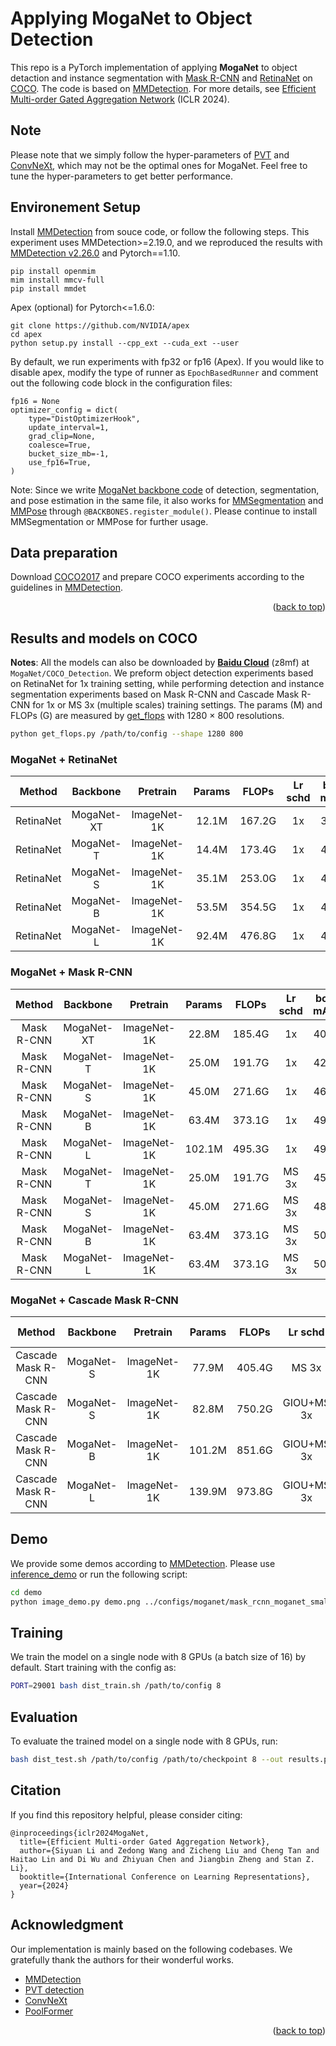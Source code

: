 # Applying MogaNet to Object Detection

This repo is a PyTorch implementation of applying **MogaNet** to object detaction and instance segmentation with [Mask R-CNN](https://arxiv.org/abs/1703.06870) and [RetinaNet](https://arxiv.org/abs/1708.02002) on [COCO](https://arxiv.org/abs/1405.0312). The code is based on [MMDetection](https://github.com/open-mmlab/mmdetection/tree/v2.26.0).
For more details, see [Efficient Multi-order Gated Aggregation Network](https://arxiv.org/abs/2211.03295) (ICLR 2024).

## Note

Please note that we simply follow the hyper-parameters of [PVT](https://github.com/whai362/PVT/tree/v2/detection) and [ConvNeXt](https://github.com/facebookresearch/ConvNeXt), which may not be the optimal ones for MogaNet. Feel free to tune the hyper-parameters to get better performance.

## Environement Setup

Install [MMDetection](https://github.com/open-mmlab/mmdetection/) from souce code, or follow the following steps. This experiment uses MMDetection>=2.19.0, and we reproduced the results with [MMDetection v2.26.0](https://github.com/open-mmlab/mmdetection/tree/v2.26.0) and Pytorch==1.10.
```
pip install openmim
mim install mmcv-full
pip install mmdet
```

Apex (optional) for Pytorch<=1.6.0:
```
git clone https://github.com/NVIDIA/apex
cd apex
python setup.py install --cpp_ext --cuda_ext --user
```

By default, we run experiments with fp32 or fp16 (Apex). If you would like to disable apex, modify the type of runner as `EpochBasedRunner` and comment out the following code block in the configuration files:
```
fp16 = None
optimizer_config = dict(
    type="DistOptimizerHook",
    update_interval=1,
    grad_clip=None,
    coalesce=True,
    bucket_size_mb=-1,
    use_fp16=True,
)
```

Note: Since we write [MogaNet backbone code](../models/moganet.py) of detection, segmentation, and pose estimation in the same file, it also works for [MMSegmentation](https://github.com/open-mmlab/mmsegmentation/tree/v0.29.1) and [MMPose](https://github.com/open-mmlab/mmpose/tree/v0.29.0) through `@BACKBONES.register_module()`. Please continue to install MMSegmentation or MMPose for further usage.

## Data preparation

Download [COCO2017](https://cocodataset.org/#download) and prepare COCO experiments according to the guidelines in [MMDetection](https://github.com/open-mmlab/mmdetection/).

<p align="right">(<a href="#top">back to top</a>)</p>

## Results and models on COCO

**Notes**: All the models can also be downloaded by [**Baidu Cloud**](https://pan.baidu.com/s/1d5MTTC66gegehmfZvCQRUA?pwd=z8mf) (z8mf) at `MogaNet/COCO_Detection`. We preform object detection experiments based on RetinaNet for 1x training setting, while performing detection and instance segmentation experiments based on Mask R-CNN and Cascade Mask R-CNN for 1x or MS 3x (multiple scales) training settings. The params (M) and FLOPs (G) are measured by [get_flops](get_flops.py) with 1280 $\times$ 800 resolutions.
```bash
python get_flops.py /path/to/config --shape 1280 800
```

### MogaNet + RetinaNet

| Method | Backbone | Pretrain | Params | FLOPs | Lr schd | box mAP | Config | Download |
|:---:|:---:|:---:|:---:|:---:|:---:|:---:|:---:|:---:|
| RetinaNet | MogaNet-XT | ImageNet-1K | 12.1M | 167.2G | 1x | 39.7 | [config](https://github.com/Westlake-AI/MogaNet/tree/main/detection/configs/moganet/retinanet_moganet_xtiny_fpn_1x_coco.py) | [log](https://github.com/Westlake-AI/MogaNet/releases/download/moganet-det-weights/retinanet_moganet_xtiny_fpn_1x_coco.log.json) / [model](https://github.com/Westlake-AI/MogaNet/releases/download/moganet-det-weights/retinanet_moganet_xtiny_fpn_1x_coco.pth) |
| RetinaNet | MogaNet-T | ImageNet-1K | 14.4M | 173.4G | 1x | 41.4 | [config](https://github.com/Westlake-AI/MogaNet/tree/main/detection/configs/moganet/retinanet_moganet_tiny_fpn_1x_coco.py) | [log](https://github.com/Westlake-AI/MogaNet/releases/download/moganet-det-weights/retinanet_moganet_tiny_fpn_1x_coco.log.json) / [model](https://github.com/Westlake-AI/MogaNet/releases/download/moganet-det-weights/retinanet_moganet_tiny_fpn_1x_coco.pth) |
| RetinaNet | MogaNet-S | ImageNet-1K | 35.1M | 253.0G | 1x | 45.8 | [config](configs/moganet/retinanet_moganet_small_fpn_1x_coco.py) | [log](https://github.com/Westlake-AI/MogaNet/releases/download/moganet-det-weights/retinanet_moganet_small_fpn_1x_coco.log.json) / [model](https://github.com/Westlake-AI/MogaNet/releases/download/moganet-det-weights/retinanet_moganet_small_fpn_1x_coco.pth) |
| RetinaNet | MogaNet-B | ImageNet-1K | 53.5M | 354.5G | 1x | 47.7 | [config](https://github.com/Westlake-AI/MogaNet/tree/main/detection/configs/moganet/retinanet_moganet_base_fpn_1x_coco.py) | [log](https://github.com/Westlake-AI/MogaNet/releases/download/moganet-det-weights/retinanet_moganet_base_fpn_1x_coco.log.json) / [model](https://github.com/Westlake-AI/MogaNet/releases/download/moganet-det-weights/retinanet_moganet_base_fpn_1x_coco.pth) |
| RetinaNet | MogaNet-L | ImageNet-1K | 92.4M | 476.8G | 1x | 48.7 | [config](https://github.com/Westlake-AI/MogaNet/tree/main/detection/configs/moganet/retinanet_moganet_large_fpn_1x_coco.py) | [log](https://github.com/Westlake-AI/MogaNet/releases/download/moganet-det-weights/retinanet_moganet_large_fpn_1x_coco.log.json) / [model](https://github.com/Westlake-AI/MogaNet/releases/download/moganet-det-weights/retinanet_moganet_large_fpn_1x_coco.pth) |

### MogaNet + Mask R-CNN

| Method | Backbone | Pretrain | Params | FLOPs | Lr schd | box mAP | mask mAP | Config | Download |
|:---:|:---:|:---:|:---:|:---:|:---:|:---:|:---:|:---:|:---:|
| Mask R-CNN | MogaNet-XT | ImageNet-1K | 22.8M | 185.4G | 1x | 40.7 | 37.6 | [config](https://github.com/Westlake-AI/MogaNet/tree/main/detection/configs/moganet/mask_rcnn_moganet_xtiny_fpn_1x_coco.py) | [log](https://github.com/Westlake-AI/MogaNet/releases/download/moganet-det-weights/mask_rcnn_moganet_xtiny_fpn_1x_coco.log.json) / [model](https://github.com/Westlake-AI/MogaNet/releases/download/moganet-det-weights/mask_rcnn_moganet_xtiny_fpn_1x_coco.pth) |
| Mask R-CNN | MogaNet-T | ImageNet-1K | 25.0M | 191.7G | 1x | 42.6 | 39.1 | [config](https://github.com/Westlake-AI/MogaNet/tree/main/detection/configs/moganet/mask_rcnn_moganet_tiny_fpn_1x_coco.py) | [log](https://github.com/Westlake-AI/MogaNet/releases/download/moganet-det-weights/mask_rcnn_moganet_tiny_fpn_1x_coco.log.json) / [model](https://github.com/Westlake-AI/MogaNet/releases/download/moganet-det-weights/mask_rcnn_moganet_tiny_fpn_1x_coco.pth) |
| Mask R-CNN | MogaNet-S | ImageNet-1K | 45.0M | 271.6G | 1x | 46.6 | 42.2 | [config](https://github.com/Westlake-AI/MogaNet/tree/main/detection/configs/moganet/mask_rcnn_moganet_small_fpn_1x_coco.py) | [log](https://github.com/Westlake-AI/MogaNet/releases/download/moganet-det-weights/mask_rcnn_moganet_small_fpn_1x_coco.log.json) / [model](https://github.com/Westlake-AI/MogaNet/releases/download/moganet-det-weights/mask_rcnn_moganet_small_fpn_1x_coco.pth) |
| Mask R-CNN | MogaNet-B | ImageNet-1K | 63.4M | 373.1G | 1x | 49.0 | 43.8 | [config](https://github.com/Westlake-AI/MogaNet/tree/main/detection/configs/moganet/mask_rcnn_moganet_base_fpn_1x_coco.py) | [log](https://github.com/Westlake-AI/MogaNet/releases/download/moganet-det-weights/mask_rcnn_moganet_base_fpn_1x_coco.log.json) / [model](https://github.com/Westlake-AI/MogaNet/releases/download/moganet-det-weights/mask_rcnn_moganet_base_fpn_1x_coco.pth) |
| Mask R-CNN | MogaNet-L | ImageNet-1K | 102.1M | 495.3G | 1x | 49.4 | 44.2 | [config](https://github.com/Westlake-AI/MogaNet/tree/main/detection/configs/moganet/mask_rcnn_moganet_t_fpn_mstrain_480-800_3x_coco.py) | [log](https://github.com/Westlake-AI/MogaNet/releases/download/moganet-det-weights/mask_rcnn_moganet_large_fpn_1x_coco.log.json) / [model](https://github.com/Westlake-AI/MogaNet/releases/download/moganet-det-weights/mask_rcnn_moganet_large_fpn_1x_coco.pth) |
| Mask R-CNN | MogaNet-T | ImageNet-1K | 25.0M | 191.7G | MS 3x | 45.3 | 40.7 | [config](https://github.com/Westlake-AI/MogaNet/tree/main/detection/configs/moganet/mask_rcnn_moganet_t_fpn_mstrain_480-800_3x_coco.py) | [log](https://github.com/Westlake-AI/MogaNet/releases/download/moganet-det-weights/mask_rcnn_moganet_t_fpn_mstrain_480-800_3x_coco.log.json) / [model](https://github.com/Westlake-AI/MogaNet/releases/download/moganet-det-weights/mask_rcnn_moganet_t_fpn_mstrain_480-800_3x_coco.pth) |
| Mask R-CNN | MogaNet-S | ImageNet-1K | 45.0M | 271.6G | MS 3x | 48.5 | 43.1 | [config](https://github.com/Westlake-AI/MogaNet/tree/main/detection/configs/moganet/mask_rcnn_moganet_s_fpn_mstrain_480-800_3x_coco.py) | [log](https://github.com/Westlake-AI/MogaNet/releases/download/moganet-det-weights/mask_rcnn_moganet_s_fpn_mstrain_480-800_3x_coco.log.json) / [model](https://github.com/Westlake-AI/MogaNet/releases/download/moganet-det-weights/mask_rcnn_moganet_s_fpn_mstrain_480-800_3x_coco.pth) |
| Mask R-CNN | MogaNet-B | ImageNet-1K | 63.4M | 373.1G | MS 3x | 50.3 | 44.4 | [config](https://github.com/Westlake-AI/MogaNet/tree/main/detection/configs/moganet/mask_rcnn_moganet_b_fpn_mstrain_480-800_3x_coco.py) | [log](https://github.com/Westlake-AI/MogaNet/releases/download/moganet-det-weights/mask_rcnn_moganet_b_fpn_mstrain_480-800_3x_coco.log.json) / [model](https://github.com/Westlake-AI/MogaNet/releases/download/moganet-det-weights/mask_rcnn_moganet_b_fpn_mstrain_480-800_3x_coco.pth) |
| Mask R-CNN | MogaNet-L | ImageNet-1K | 63.4M | 373.1G | MS 3x | 50.6 | 44.6 | [config](https://github.com/Westlake-AI/MogaNet/tree/main/detection/configs/moganet/mask_rcnn_moganet_l_fpn_mstrain_480-800_3x_coco.py) | [log](https://github.com/Westlake-AI/MogaNet/releases/download/moganet-det-weights/mask_rcnn_moganet_l_fpn_mstrain_480-800_3x_coco.log.json) / [model](https://github.com/Westlake-AI/MogaNet/releases/download/moganet-det-weights/mask_rcnn_moganet_l_fpn_mstrain_480-800_3x_coco.pth) |

### MogaNet + Cascade Mask R-CNN

| Method | Backbone | Pretrain | Params | FLOPs | Lr schd | box mAP | mask mAP | Config | Download |
|:---:|:---:|:---:|:---:|:---:|:---:|:---:|:---:|:---:|:---:|
| Cascade Mask R-CNN | MogaNet-S | ImageNet-1K | 77.9M | 405.4G | MS 3x | 51.4 | 44.9 | [config](https://github.com/Westlake-AI/MogaNet/tree/main/detection/configs/moganet/cascade_mask_rcnn_moganet_s_fpn_ms_3x_coco.py) | [log](https://github.com/Westlake-AI/MogaNet/releases/download/moganet-det-weights/cascade_mask_rcnn_moganet_s_fpn_ms_3x_coco.log.json) / [model](https://github.com/Westlake-AI/MogaNet/releases/download/moganet-det-weights/cascade_mask_rcnn_moganet_s_fpn_ms_3x_coco.pth) |
| Cascade Mask R-CNN | MogaNet-S | ImageNet-1K | 82.8M | 750.2G | GIOU+MS 3x | 51.7 | 45.1 | [config](https://github.com/Westlake-AI/MogaNet/tree/main/detection/configs/moganet/cascade_mask_rcnn_moganet_s_fpn_giou_4conv1f_ms_3x_coco.py) | [log](https://github.com/Westlake-AI/MogaNet/releases/download/moganet-det-weights/cascade_mask_rcnn_moganet_s_fpn_giou_4conv1f_ms_3x_coco.log.json) / [model](https://github.com/Westlake-AI/MogaNet/releases/download/moganet-det-weights/cascade_mask_rcnn_moganet_s_fpn_giou_4conv1f_ms_3x_coco.pth) |
| Cascade Mask R-CNN | MogaNet-B | ImageNet-1K | 101.2M | 851.6G | GIOU+MS 3x | 52.6 | 46.0 | [config](https://github.com/Westlake-AI/MogaNet/tree/main/detection/configs/moganet/cascade_mask_rcnn_moganet_b_fpn_giou_4conv1f_ms_3x_coco.py) | [log](https://github.com/Westlake-AI/MogaNet/releases/download/moganet-det-weights/cascade_mask_rcnn_moganet_b_fpn_giou_4conv1f_ms_3x_coco.log.json) / [model](https://github.com/Westlake-AI/MogaNet/releases/download/moganet-det-weights/cascade_mask_rcnn_moganet_b_fpn_giou_4conv1f_ms_3x_coco.pth) |
| Cascade Mask R-CNN | MogaNet-L | ImageNet-1K | 139.9M | 973.8G | GIOU+MS 3x | 53.3 | 46.1 | [config](https://github.com/Westlake-AI/MogaNet/tree/main/detection/configs/moganet/cascade_mask_rcnn_moganet_l_fpn_giou_4conv1f_ms_3x_coco.py) | - |

## Demo

We provide some demos according to [MMDetection](https://github.com/open-mmlab/mmdetection/demo). Please use [inference_demo](./demo/inference_demo.ipynb) or run the following script:
```bash
cd demo
python image_demo.py demo.png ../configs/moganet/mask_rcnn_moganet_small_fpn_1x_coco.py ../../work_dirs/checkpoints/mask_rcnn_moganet_small_fpn_1x_coco.pth --out-file pred.png
```

## Training

We train the model on a single node with 8 GPUs (a batch size of 16) by default. Start training with the config as:
```bash
PORT=29001 bash dist_train.sh /path/to/config 8
```

## Evaluation

To evaluate the trained model on a single node with 8 GPUs, run:
```bash
bash dist_test.sh /path/to/config /path/to/checkpoint 8 --out results.pkl --eval bbox # or `bbox segm`
```

## Citation

If you find this repository helpful, please consider citing:
```
@inproceedings{iclr2024MogaNet,
  title={Efficient Multi-order Gated Aggregation Network},
  author={Siyuan Li and Zedong Wang and Zicheng Liu and Cheng Tan and Haitao Lin and Di Wu and Zhiyuan Chen and Jiangbin Zheng and Stan Z. Li},
  booktitle={International Conference on Learning Representations},
  year={2024}
}
```

## Acknowledgment

Our implementation is mainly based on the following codebases. We gratefully thank the authors for their wonderful works.

- [MMDetection](https://github.com/open-mmlab/mmdetection)
- [PVT detection](https://github.com/whai362/PVT/tree/v2/detection)
- [ConvNeXt](https://github.com/facebookresearch/ConvNeXt)
- [PoolFormer](https://github.com/sail-sg/poolformer)

<p align="right">(<a href="#top">back to top</a>)</p>
